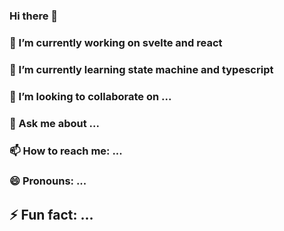 ### Hi there 👋

### 🔭 I’m currently working on svelte and react
### 🌱 I’m currently learning state machine and typescript
### 👯 I’m looking to collaborate on ...
### 💬 Ask me about ...
### 📫 How to reach me: ...
### 😄 Pronouns: ...
## ⚡ Fun fact: ...
